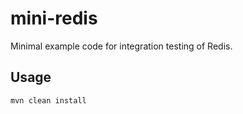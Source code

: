# mini-redis
Minimal example code for integration testing of Redis.

## Usage

    mvn clean install
